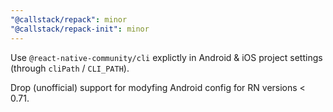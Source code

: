 ```yaml
---
"@callstack/repack": minor
"@callstack/repack-init": minor
---
```


Use `@react-native-community/cli` explictly in Android & iOS project settings (through `cliPath` / `CLI_PATH`).

Drop (unofficial) support for modyfing Android config for RN versions < 0.71.

